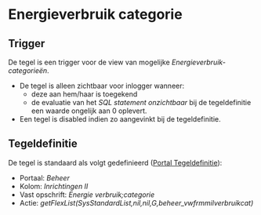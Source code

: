 # Energieverbruik categorie

## Trigger

De tegel is een trigger voor de view van mogelijke *Energieverbruik-categorieën*.

* De tegel is alleen zichtbaar voor inlogger wanneer:
  * deze aan hem/haar is toegekend
  * de evaluatie van het *SQL statement onzichtbaar* bij de tegeldefinitie een waarde ongelijk aan 0 oplevert.
* Een tegel is disabled indien zo aangevinkt bij de tegeldefinitie.

## Tegeldefinitie

De tegel is standaard als volgt gedefinieerd ([Portal Tegeldefinitie](/instellen_inrichten/portaldefinitie/portal_tegel.md)):

* Portaal: *Beheer*
* Kolom: *Inrichtingen II*
* Vast opschrift: *Energie verbruik;categorie*
* Actie: *getFlexList(SysStandardList,nil,nil,G,beheer_vwfrmmilverbruikcat)*
